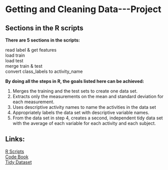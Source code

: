 # Getting and Cleaning Data---Project
## Sections in the R scripts
**There are 5 sections in the scripts:**

read label & get features<br/>
load train<br/>
load test<br/>
merge train & test<br/>
convert class_labels to activity_name

**By doing all the steps in R, the goals listed here can be achieved:**

1. Merges the training and the test sets to create one data set.
2. Extracts only the measurements on the mean and standard deviation for each measurement.
3. Uses descriptive activity names to name the activities in the data set
4. Appropriately labels the data set with descriptive variable names.
5. From the data set in step 4, creates a second, independent tidy data set with the average of each variable for each activity and each subject.

## Links:

[R Scripts](https://github.com/hyzhang1016/datasciencecoursera/blob/master/Course%203%20Project/run_analysis.R)<br/>
[Code Book](https://github.com/hyzhang1016/datasciencecoursera/blob/master/Course%203%20Project/CodeBook.md)<br/>
[Tidy Dataset](https://github.com/hyzhang1016/datasciencecoursera/blob/master/Course%203%20Project/tidy_data.txt)
